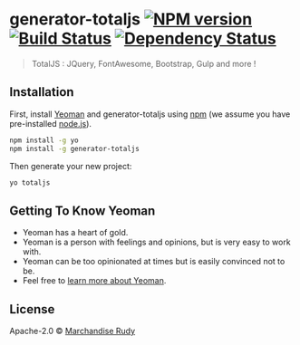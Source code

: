 # generator-totaljs [![NPM version][npm-image]][npm-url] [![Build Status][travis-image]][travis-url] [![Dependency Status][daviddm-image]][daviddm-url]
> TotalJS : JQuery, FontAwesome, Bootstrap, Gulp and more !

## Installation

First, install [Yeoman](http://yeoman.io) and generator-totaljs using [npm](https://www.npmjs.com/) (we assume you have pre-installed [node.js](https://nodejs.org/)).

```bash
npm install -g yo
npm install -g generator-totaljs
```

Then generate your new project:

```bash
yo totaljs
```

## Getting To Know Yeoman

 * Yeoman has a heart of gold.
 * Yeoman is a person with feelings and opinions, but is very easy to work with.
 * Yeoman can be too opinionated at times but is easily convinced not to be.
 * Feel free to [learn more about Yeoman](http://yeoman.io/).

## License

Apache-2.0 © [Marchandise Rudy](http://ealen.fr)


[npm-image]: https://badge.fury.io/js/generator-totaljs.svg
[npm-url]: https://npmjs.org/package/generator-totaljs
[travis-image]: https://travis-ci.org/Ealenn/generator-totaljs.svg?branch=master
[travis-url]: https://travis-ci.org/Ealenn/generator-totaljs
[daviddm-image]: https://david-dm.org/Ealenn/generator-totaljs.svg?theme=shields.io
[daviddm-url]: https://david-dm.org/Ealenn/generator-totaljs

